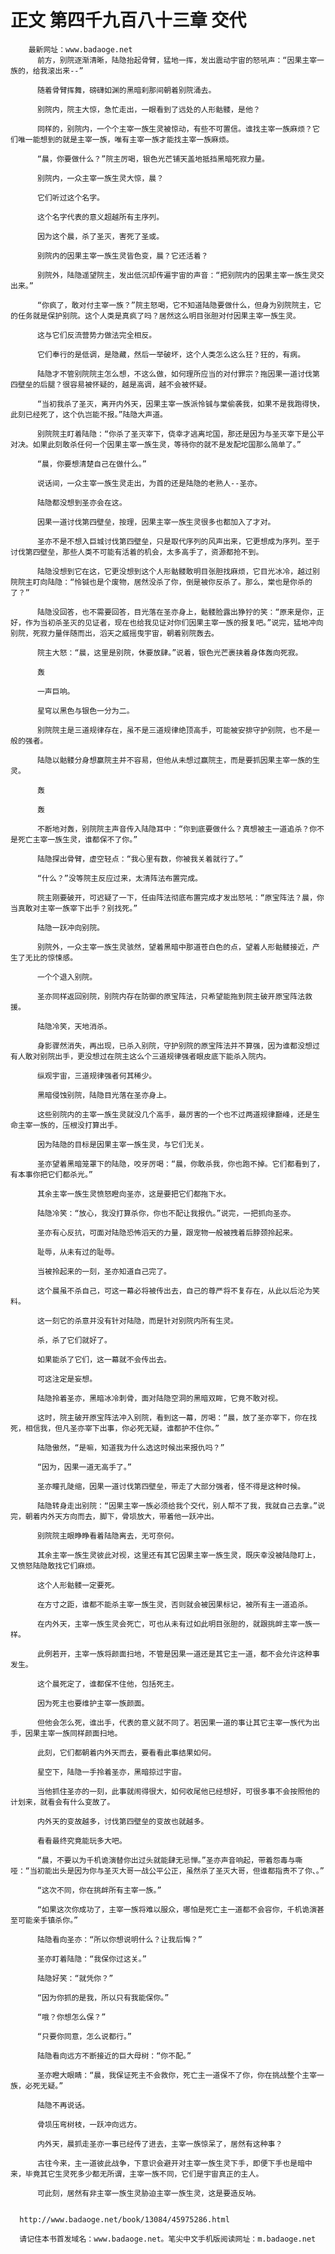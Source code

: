 # 正文 第四千九百八十三章 交代
        最新网址：www.badaoge.net
          前方，别院逐渐清晰，陆隐抬起骨臂，猛地一挥，发出震动宇宙的怒吼声：“因果主宰一族的，给我滚出来--”
      
          随着骨臂挥舞，磅礴如渊的黑暗刹那间朝着别院涌去。
      
          别院内，院主大惊，急忙走出，一眼看到了远处的人形骷髅，是他？
      
          同样的，别院内，一个个主宰一族生灵被惊动，有些不可置信。谁找主宰一族麻烦？它们唯一能想到的就是主宰一族，唯有主宰一族才能找主宰一族麻烦。
      
          “晨，你要做什么？”院主厉喝，银色光芒铺天盖地抵挡黑暗死寂力量。
      
          别院内，一众主宰一族生灵大惊，晨？
      
          它们听过这个名字。
      
          这个名字代表的意义超越所有主序列。
      
          因为这个晨，杀了圣灭，害死了圣或。
      
          别院内的因果主宰一族生灵皆色变，晨？它还活着？
      
          别院外，陆隐遥望院主，发出低沉却传遍宇宙的声音：“把别院内的因果主宰一族生灵交出来。”
      
          “你疯了，敢对付主宰一族？”院主怒喝，它不知道陆隐要做什么，但身为别院院主，它的任务就是保护别院。这个人类是真疯了吗？居然这么明目张胆对付因果主宰一族生灵。
      
          这与它们反流营势力做法完全相反。
      
          它们奉行的是低调，是隐藏，然后一举破坏，这个人类怎么这么狂？狂的，有病。
      
          陆隐才不管别院院主怎么想，不这么做，如何理所应当的对付罪宗？拖因果一道讨伐第四壁垒的后腿？很容易被怀疑的，越是高调，越不会被怀疑。
      
          “当初我杀了圣灭，离开内外天，因果主宰一族派怜铖与棠偷袭我，如果不是我跑得快，此刻已经死了，这个仇岂能不报。”陆隐大声道。
      
          别院院主盯着陆隐：“你杀了圣灭宰下，侥幸才逃离坨国，那还是因为与圣灭宰下是公平对决。如果此刻敢杀任何一个因果主宰一族生灵，等待你的就不是发配坨国那么简单了。”
      
          “晨，你要想清楚自己在做什么。”
      
          说话间，一众主宰一族生灵走出，为首的还是陆隐的老熟人--圣亦。
      
          陆隐都没想到圣亦会在这。
      
          因果一道讨伐第四壁垒，按理，因果主宰一族生灵很多也都加入了才对。
      
          圣亦不是不想入巨城讨伐第四壁垒，只是取代序列的风声出来，它更想成为序列。至于讨伐第四壁垒，那些人类不可能有活着的机会，太多高手了，资源都抢不到。
      
          陆隐没想到它在这，它更没想到这个人形骷髅敢明目张胆找麻烦，它目光冰冷，越过别院院主盯向陆隐：“怜铖也是个废物，居然没杀了你，倒是被你反杀了。那么，棠也是你杀的了？”
      
          陆隐没回答，也不需要回答，目光落在圣亦身上，骷髅脸露出狰狞的笑：“原来是你，正好，作为当初杀圣灭的见证者，现在也给我见证对你们因果主宰一族的报复吧。”说完，猛地冲向别院，死寂力量伴随而出，滔天之威摇曳宇宙，朝着别院轰去。
      
          院主大怒：“晨，这里是别院，休要放肆。”说着，银色光芒裹挟着身体轰向死寂。
      
          轰
      
          一声巨响。
      
          星穹以黑色与银色一分为二。
      
          别院院主是三道规律存在，虽不是三道规律绝顶高手，可能被安排守护别院，也不是一般的强者。
      
          陆隐以骷髅分身想赢院主并不容易，但他从未想过赢院主，而是要抓因果主宰一族的生灵。
      
          轰
      
          轰
      
          不断地对轰，别院院主声音传入陆隐耳中：“你到底要做什么？真想被主一道追杀？你不是死亡主宰一族生灵，谁都保不了你。”
      
          陆隐探出骨臂，虚空轻点：“我心里有数，你被我关着就行了。”
      
          “什么？”没等院主反应过来，太清阵法布置完成。
      
          院主刚要破开，可迟疑了一下，任由阵法彻底布置完成才发出怒吼：“原宝阵法？晨，你当真敢对主宰一族宰下出手？别找死。”
      
          陆隐一跃冲向别院。
      
          别院外，一众主宰一族生灵骇然，望着黑暗中那道苍白色的点，望着人形骷髅接近，产生了无比的惊悚感。
      
          一个个退入别院。
      
          圣亦同样返回别院，别院内存在防御的原宝阵法，只希望能拖到院主破开原宝阵法救援。
      
          陆隐冷笑，天地消杀。
      
          身影骤然消失，再出现，已杀入别院，守护别院的原宝阵法并不算强，因为谁都没想过有人敢对别院出手，更没想过在院主这么个三道规律强者眼皮底下能杀入院内。
      
          纵观宇宙，三道规律强者何其稀少。
      
          黑暗侵蚀别院，陆隐目光落在圣亦身上。
      
          这些别院内的主宰一族生灵就没几个高手，最厉害的一个也不过两道规律巅峰，还是生命主宰一族的，压根没打算出手。
      
          因为陆隐的目标是因果主宰一族生灵，与它们无关。
      
          圣亦望着黑暗笼罩下的陆隐，咬牙厉喝：“晨，你敢杀我，你也跑不掉。它们都看到了，有本事你把它们都杀光。”
      
          其余主宰一族生灵愤怒瞪向圣亦，这是要把它们都拖下水。
      
          陆隐冷笑：“放心，我没打算杀你，你也不配让我报仇。”说完，一把抓向圣亦。
      
          圣亦有心反抗，可面对陆隐恐怖滔天的力量，跟宠物一般被拽着后脖颈拎起来。
      
          耻辱，从未有过的耻辱。
      
          当被拎起来的一刻，圣亦知道自己完了。
      
          这个晨虽不杀自己，可这一幕必将被传出去，自己的尊严将不复存在，从此以后沦为笑料。
      
          这一刻它的杀意并没有针对陆隐，而是针对别院内所有生灵。
      
          杀，杀了它们就好了。
      
          如果能杀了它们，这一幕就不会传出去。
      
          可这注定是妄想。
      
          陆隐拎着圣亦，黑暗冰冷刺骨，面对陆隐空洞的黑暗双眸，它竟不敢对视。
      
          这时，院主破开原宝阵法冲入别院，看到这一幕，厉喝：“晨，放了圣亦宰下，你在找死，相信我，但凡圣亦宰下出事，你必死无疑，谁都护不住你。”
      
          陆隐傲然，“是嘛，知道我为什么选这时候出来报仇吗？”
      
          “因为，因果一道无高手了。”
      
          圣亦瞳孔陡缩，因果一道讨伐第四壁垒，带走了大部分强者，怪不得是这种时候。
      
          陆隐转身走出别院：“因果主宰一族必须给我个交代，别人帮不了我，我就自己去拿。”说完，朝着内外天方向而去，脚下，骨埙放大，带着他一跃冲出。
      
          别院院主眼睁睁看着陆隐离去，无可奈何。
      
          其余主宰一族生灵彼此对视，这里还有其它因果主宰一族生灵，既庆幸没被陆隐盯上，又愤怒陆隐敢找它们麻烦。
      
          这个人形骷髅一定要死。
      
          在方寸之距，谁都不能杀主宰一族生灵，否则就会被因果标记，被所有主一道追杀。
      
          在内外天，主宰一族生灵会死亡，可也从未有过如此明目张胆的，就跟挑衅主宰一族一样。
      
          此例若开，主宰一族将颜面扫地，不管是因果一道还是其它主一道，都不会允许这种事发生。
      
          这个晨死定了，谁都保不住他，包括死主。
      
          因为死主也要维护主宰一族颜面。
      
          但他会怎么死，谁出手，代表的意义就不同了。若因果一道的事让其它主宰一族代为出手，因果主宰一族同样颜面扫地。
      
          此刻，它们都朝着内外天而去，要看看此事结果如何。
      
          星空下，陆隐一手拎着圣亦，黑暗掠过宇宙。
      
          当他抓住圣亦的一刻，此事就闹得很大，如何收尾他已经想好，可很多事不会按照他的计划来，就看会有什么变故了。
      
          内外天的变故越多，讨伐第四壁垒的变故也就越多。
      
          看看最终究竟能玩多大吧。
      
          “晨，不要以为千机诡演替你出过头就能肆无忌惮。”圣亦声音响起，带着怨毒与嘶哑：“当初能出头是因为你与圣灭大哥一战公平公正，虽然杀了圣灭大哥，但谁都指责不了你、。”
      
          “这次不同，你在挑衅所有主宰一族。”
      
          “如果这次你成功了，主宰一族将难以服众，哪怕是死亡主一道都不会容你，千机诡演甚至可能亲手镇杀你。”
      
          陆隐看向圣亦：“所以你想说明什么？让我后悔？”
      
          圣亦盯着陆隐：“我保你过这关。”
      
          陆隐好笑：“就凭你？”
      
          “因为你抓的是我，所以只有我能保你。”
      
          “哦？你想怎么保？”
      
          “只要你同意，怎么说都行。”
      
          陆隐看向远方不断接近的巨大母树：“你不配。”
      
          圣亦瞪大眼睛：“晨，我保证死主不会救你，死亡主一道保不了你，你在挑战整个主宰一族，必死无疑。”
      
          陆隐不再说话。
      
          骨埙压弯树枝，一跃冲向远方。
      
          内外天，晨抓走圣亦一事已经传了进去，主宰一族惊呆了，居然有这种事？
      
          古往今来，主一道彼此战争，下意识会避开对主宰一族生灵下手，即便下手也是暗中来，毕竟其它生灵死多少都无所谓，主宰一族不同，它们是宇宙真正的主人。
      
          可此刻，居然有非主宰一族生灵胁迫主宰一族生灵，这是要造反呐。
      
      
      http://www.badaoge.net/book/13084/45975286.html
      
      请记住本书首发域名：www.badaoge.net。笔尖中文手机版阅读网址：m.badaoge.net